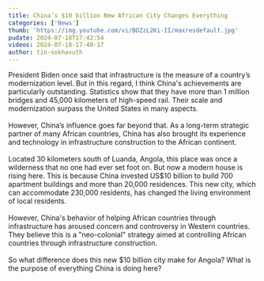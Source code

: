 ```yaml
---
title: China’s $10 billion New African City Changes Everything
categories: ['News']
thumb: 'https://img.youtube.com/vi/BDZzL2Ki-II/maxresdefault.jpg'
pudate: 2024-07-18T17:42:54
videos: 2024-07-18-17-40-17
author: tin-sokhavuth
---
```

President Biden once said that infrastructure is the measure of a country’s modernization level. But in this regard, I think China's achievements are particularly outstanding. Statistics show that they have more than 1 million bridges and 45,000 kilometers of high-speed rail. Their scale and modernization surpass the United States in many aspects.
<br/><br/>
However, China’s influence goes far beyond that. As a long-term strategic partner of many African countries, China has also brought its experience and technology in infrastructure construction to the African continent.
<br/><br/>
Located 30 kilometers south of Luanda, Angola, this place was once a wilderness that no one had ever set foot on. But now a modern house is rising here. This is because China invested US$10 billion to build 700 apartment buildings and more than 20,000 residences. This new city, which can accommodate 230,000 residents, has changed the living environment of local residents.
<br/><br/>
However, China's behavior of helping African countries through infrastructure has aroused concern and controversy in Western countries. They believe this is a "neo-colonial" strategy aimed at controlling African countries through infrastructure construction.
<br/><br/>
So what difference does this new $10 billion city make for Angola? What is the purpose of everything China is doing here?